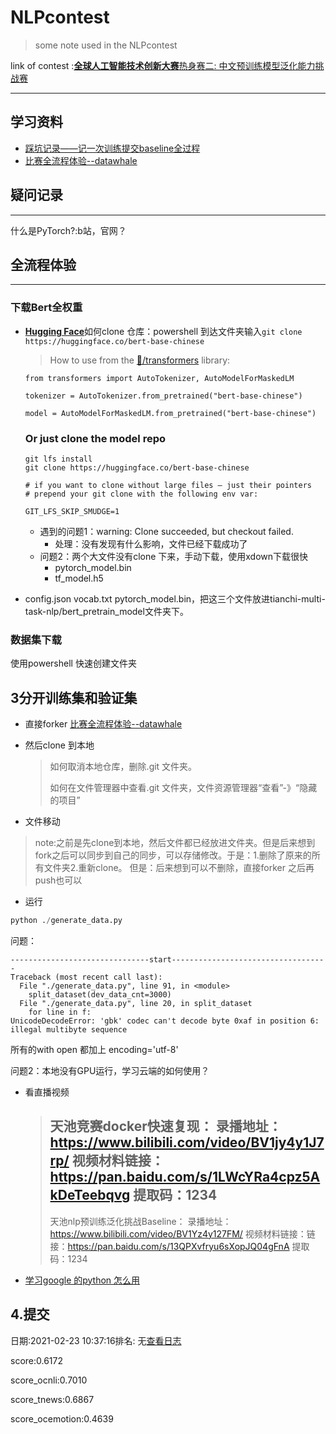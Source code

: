 # NLPcontest

> some note used in the NLPcontest

link of contest :[**全球人工智能技术创新大赛**热身赛二: 中文预训练模型泛化能力挑战赛](https://tianchi.aliyun.com/competition/entrance/531865/introduction)

---

## 学习资料

* [踩坑记录——记一次训练提交baseline全过程](https://blog.csdn.net/weixin_40807714/article/details/113856151)
* [比赛全流程体验--datawhale](https://github.com/finlay-liu/tianchi-multi-task-nlp/blob/main/README.md#%E6%AF%94%E8%B5%9B%E5%85%A8%E6%B5%81%E7%A8%8B%E4%BD%93%E9%AA%8C)

## 疑问记录

---

什么是PyTorch?:b站，官网？





## 全流程体验

---

### 下载Bert全权重

* [**Hugging Face**](https://huggingface.co/)如何clone 仓库：powershell 到达文件夹输入`git clone https://huggingface.co/bert-base-chinese`

  >How to use from the [🤗/transformers](https://github.com/huggingface/transformers) library:

  

  ```
  from transformers import AutoTokenizer, AutoModelForMaskedLM
  
  tokenizer = AutoTokenizer.from_pretrained("bert-base-chinese")
  
  model = AutoModelForMaskedLM.from_pretrained("bert-base-chinese")
  ```

  ### Or just clone the model repo

  ```
  git lfs install
  git clone https://huggingface.co/bert-base-chinese
  
  # if you want to clone without large files – just their pointers
  # prepend your git clone with the following env var:
  
  GIT_LFS_SKIP_SMUDGE=1
  ```
  * 遇到的问题1：warning: Clone succeeded, but checkout failed.
    * 处理：没有发现有什么影响，文件已经下载成功了
  * 问题2：两个大文件没有clone 下来，手动下载，使用xdown下载很快
    * pytorch_model.bin
    * tf_model.h5

* config.json vocab.txt pytorch_model.bin，把这三个文件放进tianchi-multi-task-nlp/bert_pretrain_model文件夹下。

### 数据集下载

使用powershell 快速创建文件夹

## 3分开训练集和验证集

* 直接forker [比赛全流程体验--datawhale ](https://github.com/finlay-liu/tianchi-multi-task-nlp/blob/main/README.md#%E6%AF%94%E8%B5%9B%E5%85%A8%E6%B5%81%E7%A8%8B%E4%BD%93%E9%AA%8C)

* 然后clone 到本地

  > 如何取消本地仓库，删除.git 文件夹。
  >
  > 如何在文件管理器中查看.git 文件夹，文件资源管理器“查看”-》“隐藏的项目”

* 文件移动

> note:之前是先clone到本地，然后文件都已经放进文件夹。但是后来想到fork之后可以同步到自己的同步，可以存储修改。于是：1.删除了原来的所有文件夹2.重新clone。 但是：后来想到可以不删除，直接forker 之后再push也可以

* 运行

```python
python ./generate_data.py
```

问题：

```
-------------------------------start-----------------------------------
Traceback (most recent call last):
  File "./generate_data.py", line 91, in <module>
    split_dataset(dev_data_cnt=3000)
  File "./generate_data.py", line 20, in split_dataset
    for line in f:
UnicodeDecodeError: 'gbk' codec can't decode byte 0xaf in position 6: illegal multibyte sequence
```

所有的with open 都加上 encoding='utf-8'

问题2：本地没有GPU运行，学习云端的如何使用？

* 看直播视频

  > 天池竞赛docker快速复现：
  > 录播地址：https://www.bilibili.com/video/BV1jy4y1J7rp/
  > 视频材料链接：https://pan.baidu.com/s/1LWcYRa4cpz5AkDeTeebqvg 
  > 提取码：1234 
  > ------------------------------
  > 天池nlp预训练泛化挑战Baseline：
  > 录播地址：https://www.bilibili.com/video/BV1Yz4y127FM/
  > 视频材料链接：链接：https://pan.baidu.com/s/13QPXvfryu6sXopJQ04gFnA 
  > 提取码：1234 

* [学习google 的python 怎么用](https://cloud.google.com/ai-platform/training/docs/using-gpus?hl=zh-cn)

## 4.提交

日期:2021-02-23 10:37:16排名: 无[查看日志](https://tianchi.aliyun.com/competition/examinelog/531865/723/443409/1286355?isTcc=true&scoreId=1577767)

score:0.6172

score_ocnli:0.7010

score_tnews:0.6867

score_ocemotion:0.4639